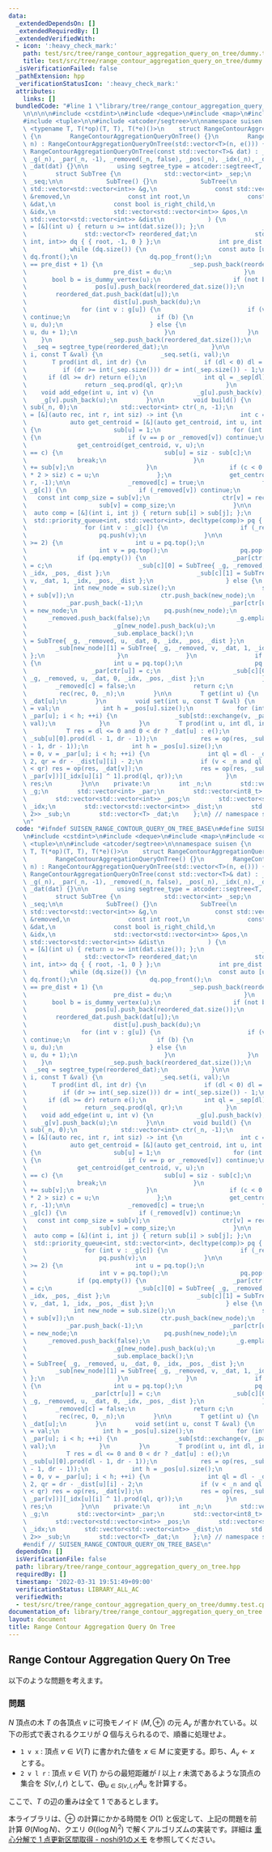 ```yaml
---
data:
  _extendedDependsOn: []
  _extendedRequiredBy: []
  _extendedVerifiedWith:
  - icon: ':heavy_check_mark:'
    path: test/src/tree/range_contour_aggregation_query_on_tree/dummy.test.cpp
    title: test/src/tree/range_contour_aggregation_query_on_tree/dummy.test.cpp
  _isVerificationFailed: false
  _pathExtension: hpp
  _verificationStatusIcon: ':heavy_check_mark:'
  attributes:
    links: []
  bundledCode: "#line 1 \"library/tree/range_contour_aggregation_query_on_tree.hpp\"\
    \n\n\n\n#include <cstdint>\n#include <deque>\n#include <map>\n#include <queue>\n\
    #include <tuple>\n\n#include <atcoder/segtree>\n\nnamespace suisen {\n    template\
    \ <typename T, T(*op)(T, T), T(*e)()>\n    struct RangeContourAggregationQueryOnTree\
    \ {\n        RangeContourAggregationQueryOnTree() {}\n        RangeContourAggregationQueryOnTree(int\
    \ n) : RangeContourAggregationQueryOnTree(std::vector<T>(n, e())) {}\n       \
    \ RangeContourAggregationQueryOnTree(const std::vector<T>& dat) : _n(dat.size()),\
    \ _g(_n), _par(_n, -1), _removed(_n, false), _pos(_n), _idx(_n), _dist(_n), _sub(_n),\
    \ _dat(dat) {}\n\n        using segtree_type = atcoder::segtree<T, op, e>;\n\n\
    \        struct SubTree {\n            std::vector<int> _sep;\n            segtree_type\
    \ _seq;\n\n            SubTree() {}\n            SubTree(\n                const\
    \ std::vector<std::vector<int>> &g,\n                const std::vector<int8_t>\
    \ &removed,\n                const int root,\n                const std::vector<T>\
    \ &dat,\n                const bool is_right_child,\n                std::vector<std::vector<int8_t>>\
    \ &idx,\n                std::vector<std::vector<int>> &pos,\n               \
    \ std::vector<std::vector<int>> &dist\n            ) {\n                auto is_dummy_vertex\
    \ = [&](int u) { return u >= int(dat.size()); };\n                _sep.push_back(0);\n\
    \                std::vector<T> reordered_dat;\n                std::deque<std::tuple<int,\
    \ int, int>> dq { { root, -1, 0 } };\n                int pre_dist = 0;\n    \
    \            while (dq.size()) {\n                    const auto [u, pu, du] =\
    \ dq.front();\n                    dq.pop_front();\n                    if (du\
    \ == pre_dist + 1) {\n                        _sep.push_back(reordered_dat.size());\n\
    \                        pre_dist = du;\n                    }\n             \
    \       bool b = is_dummy_vertex(u);\n                    if (not b) {\n     \
    \                   pos[u].push_back(reordered_dat.size());\n                \
    \        reordered_dat.push_back(dat[u]);\n                        idx[u].push_back(is_right_child);\n\
    \                        dist[u].push_back(du);\n                    }\n     \
    \               for (int v : g[u]) {\n                        if (v == pu or removed[v])\
    \ continue;\n                        if (b) {\n                            dq.emplace_front(v,\
    \ u, du);\n                        } else {\n                            dq.emplace_back(v,\
    \ u, du + 1);\n                        }\n                    }\n            \
    \    }\n                _sep.push_back(reordered_dat.size());\n              \
    \  _seq = segtree_type(reordered_dat);\n            }\n\n            void set(int\
    \ i, const T &val) {\n                _seq.set(i, val);\n            }\n     \
    \       T prod(int dl, int dr) {\n                if (dl < 0) dl = 0;\n      \
    \          if (dr >= int(_sep.size())) dr = int(_sep.size()) - 1;\n          \
    \      if (dl >= dr) return e();\n                int ql = _sep[dl], qr = _sep[dr];\n\
    \                return _seq.prod(ql, qr);\n            }\n        };\n\n    \
    \    void add_edge(int u, int v) {\n            _g[u].push_back(v);\n        \
    \    _g[v].push_back(u);\n        }\n\n        void build() {\n            std::vector<int>\
    \ sub(_n, 0);\n            std::vector<int> ctr(_n, -1);\n            auto rec\
    \ = [&](auto rec, int r, int siz) -> int {\n                int c = -1;\n    \
    \            auto get_centroid = [&](auto get_centroid, int u, int p) -> void\
    \ {\n                    sub[u] = 1;\n                    for (int v : _g[u])\
    \ {\n                        if (v == p or _removed[v]) continue;\n          \
    \              get_centroid(get_centroid, v, u);\n                        if (v\
    \ == c) {\n                            sub[u] = siz - sub[c];\n              \
    \              break;\n                        }\n                        sub[u]\
    \ += sub[v];\n                    }\n                    if (c < 0 and sub[u]\
    \ * 2 > siz) c = u;\n                };\n                get_centroid(get_centroid,\
    \ r, -1);\n\n                _removed[c] = true;\n                for (int v :\
    \ _g[c]) {\n                    if (_removed[v]) continue;\n                 \
    \   const int comp_size = sub[v];\n                    ctr[v] = rec(rec, v, comp_size);\n\
    \                    sub[v] = comp_size;\n                }\n\n              \
    \  auto comp = [&](int i, int j) { return sub[i] > sub[j]; };\n              \
    \  std::priority_queue<int, std::vector<int>, decltype(comp)> pq { comp };\n\n\
    \                for (int v : _g[c]) {\n                    if (_removed[v]) continue;\n\
    \                    pq.push(v);\n                }\n\n                while (pq.size()\
    \ >= 2) {\n                    int u = pq.top();\n                    pq.pop();\n\
    \                    int v = pq.top();\n                    pq.pop();\n      \
    \              if (pq.empty()) {\n                        _par[ctr[u]] = _par[ctr[v]]\
    \ = c;\n                        _sub[c][0] = SubTree{ _g, _removed, u, _dat, 0,\
    \ _idx, _pos, _dist };\n                        _sub[c][1] = SubTree{ _g, _removed,\
    \ v, _dat, 1, _idx, _pos, _dist };\n                    } else {\n           \
    \             int new_node = sub.size();\n                        sub.push_back(sub[u]\
    \ + sub[v]);\n                        ctr.push_back(new_node);\n             \
    \           _par.push_back(-1);\n                        _par[ctr[u]] = _par[ctr[v]]\
    \ = new_node;\n                        pq.push(new_node);\n                  \
    \      _removed.push_back(false);\n                        _g.emplace_back();\n\
    \                        _g[new_node].push_back(u);\n                        _g[new_node].push_back(v);\n\
    \                        _sub.emplace_back();\n                        _sub[new_node][0]\
    \ = SubTree{ _g, _removed, u, _dat, 0, _idx, _pos, _dist };\n                \
    \        _sub[new_node][1] = SubTree{ _g, _removed, v, _dat, 1, _idx, _pos, _dist\
    \ };\n                    }\n                }\n                if (pq.size())\
    \ {\n                    int u = pq.top();\n                    pq.pop();\n  \
    \                  _par[ctr[u]] = c;\n                    _sub[c][0] = SubTree{\
    \ _g, _removed, u, _dat, 0, _idx, _pos, _dist };\n                }\n        \
    \        _removed[c] = false;\n                return c;\n            };\n   \
    \         rec(rec, 0, _n);\n        }\n\n        T get(int u) {\n            return\
    \ _dat[u];\n        }\n        void set(int u, const T &val) {\n            _dat[u]\
    \ = val;\n            int h = _pos[u].size();\n            for (int i = 0, v =\
    \ _par[u]; i < h; ++i) {\n                _sub[std::exchange(v, _par[v])][_idx[u][i]].set(_pos[u][i],\
    \ val);\n            }\n        }\n        T prod(int u, int dl, int dr) {\n \
    \           T res = dl <= 0 and 0 < dr ? _dat[u] : e();\n            res = op(res,\
    \ _sub[u][0].prod(dl - 1, dr - 1));\n            res = op(res, _sub[u][1].prod(dl\
    \ - 1, dr - 1));\n            int h = _pos[u].size();\n            for (int i\
    \ = 0, v = _par[u]; i < h; ++i) {\n                int ql = dl - _dist[u][i] -\
    \ 2, qr = dr - _dist[u][i] - 2;\n                if (v < _n and ql <= -1 and -1\
    \ < qr) res = op(res, _dat[v]);\n                res = op(res, _sub[std::exchange(v,\
    \ _par[v])][_idx[u][i] ^ 1].prod(ql, qr));\n            }\n            return\
    \ res;\n        }\n\n    private:\n        int _n;\n        std::vector<std::vector<int>>\
    \ _g;\n        std::vector<int> _par;\n        std::vector<int8_t> _removed;\n\
    \        std::vector<std::vector<int>> _pos;\n        std::vector<std::vector<int8_t>>\
    \ _idx;\n        std::vector<std::vector<int>> _dist;\n        std::vector<std::array<SubTree,\
    \ 2>> _sub;\n        std::vector<T> _dat;\n    };\n} // namespace suisen\n\n\n\
    \n"
  code: "#ifndef SUISEN_RANGE_CONTOUR_QUERY_ON_TREE_BASE\n#define SUISEN_RANGE_CONTOUR_QUERY_ON_TREE_BASE\n\
    \n#include <cstdint>\n#include <deque>\n#include <map>\n#include <queue>\n#include\
    \ <tuple>\n\n#include <atcoder/segtree>\n\nnamespace suisen {\n    template <typename\
    \ T, T(*op)(T, T), T(*e)()>\n    struct RangeContourAggregationQueryOnTree {\n\
    \        RangeContourAggregationQueryOnTree() {}\n        RangeContourAggregationQueryOnTree(int\
    \ n) : RangeContourAggregationQueryOnTree(std::vector<T>(n, e())) {}\n       \
    \ RangeContourAggregationQueryOnTree(const std::vector<T>& dat) : _n(dat.size()),\
    \ _g(_n), _par(_n, -1), _removed(_n, false), _pos(_n), _idx(_n), _dist(_n), _sub(_n),\
    \ _dat(dat) {}\n\n        using segtree_type = atcoder::segtree<T, op, e>;\n\n\
    \        struct SubTree {\n            std::vector<int> _sep;\n            segtree_type\
    \ _seq;\n\n            SubTree() {}\n            SubTree(\n                const\
    \ std::vector<std::vector<int>> &g,\n                const std::vector<int8_t>\
    \ &removed,\n                const int root,\n                const std::vector<T>\
    \ &dat,\n                const bool is_right_child,\n                std::vector<std::vector<int8_t>>\
    \ &idx,\n                std::vector<std::vector<int>> &pos,\n               \
    \ std::vector<std::vector<int>> &dist\n            ) {\n                auto is_dummy_vertex\
    \ = [&](int u) { return u >= int(dat.size()); };\n                _sep.push_back(0);\n\
    \                std::vector<T> reordered_dat;\n                std::deque<std::tuple<int,\
    \ int, int>> dq { { root, -1, 0 } };\n                int pre_dist = 0;\n    \
    \            while (dq.size()) {\n                    const auto [u, pu, du] =\
    \ dq.front();\n                    dq.pop_front();\n                    if (du\
    \ == pre_dist + 1) {\n                        _sep.push_back(reordered_dat.size());\n\
    \                        pre_dist = du;\n                    }\n             \
    \       bool b = is_dummy_vertex(u);\n                    if (not b) {\n     \
    \                   pos[u].push_back(reordered_dat.size());\n                \
    \        reordered_dat.push_back(dat[u]);\n                        idx[u].push_back(is_right_child);\n\
    \                        dist[u].push_back(du);\n                    }\n     \
    \               for (int v : g[u]) {\n                        if (v == pu or removed[v])\
    \ continue;\n                        if (b) {\n                            dq.emplace_front(v,\
    \ u, du);\n                        } else {\n                            dq.emplace_back(v,\
    \ u, du + 1);\n                        }\n                    }\n            \
    \    }\n                _sep.push_back(reordered_dat.size());\n              \
    \  _seq = segtree_type(reordered_dat);\n            }\n\n            void set(int\
    \ i, const T &val) {\n                _seq.set(i, val);\n            }\n     \
    \       T prod(int dl, int dr) {\n                if (dl < 0) dl = 0;\n      \
    \          if (dr >= int(_sep.size())) dr = int(_sep.size()) - 1;\n          \
    \      if (dl >= dr) return e();\n                int ql = _sep[dl], qr = _sep[dr];\n\
    \                return _seq.prod(ql, qr);\n            }\n        };\n\n    \
    \    void add_edge(int u, int v) {\n            _g[u].push_back(v);\n        \
    \    _g[v].push_back(u);\n        }\n\n        void build() {\n            std::vector<int>\
    \ sub(_n, 0);\n            std::vector<int> ctr(_n, -1);\n            auto rec\
    \ = [&](auto rec, int r, int siz) -> int {\n                int c = -1;\n    \
    \            auto get_centroid = [&](auto get_centroid, int u, int p) -> void\
    \ {\n                    sub[u] = 1;\n                    for (int v : _g[u])\
    \ {\n                        if (v == p or _removed[v]) continue;\n          \
    \              get_centroid(get_centroid, v, u);\n                        if (v\
    \ == c) {\n                            sub[u] = siz - sub[c];\n              \
    \              break;\n                        }\n                        sub[u]\
    \ += sub[v];\n                    }\n                    if (c < 0 and sub[u]\
    \ * 2 > siz) c = u;\n                };\n                get_centroid(get_centroid,\
    \ r, -1);\n\n                _removed[c] = true;\n                for (int v :\
    \ _g[c]) {\n                    if (_removed[v]) continue;\n                 \
    \   const int comp_size = sub[v];\n                    ctr[v] = rec(rec, v, comp_size);\n\
    \                    sub[v] = comp_size;\n                }\n\n              \
    \  auto comp = [&](int i, int j) { return sub[i] > sub[j]; };\n              \
    \  std::priority_queue<int, std::vector<int>, decltype(comp)> pq { comp };\n\n\
    \                for (int v : _g[c]) {\n                    if (_removed[v]) continue;\n\
    \                    pq.push(v);\n                }\n\n                while (pq.size()\
    \ >= 2) {\n                    int u = pq.top();\n                    pq.pop();\n\
    \                    int v = pq.top();\n                    pq.pop();\n      \
    \              if (pq.empty()) {\n                        _par[ctr[u]] = _par[ctr[v]]\
    \ = c;\n                        _sub[c][0] = SubTree{ _g, _removed, u, _dat, 0,\
    \ _idx, _pos, _dist };\n                        _sub[c][1] = SubTree{ _g, _removed,\
    \ v, _dat, 1, _idx, _pos, _dist };\n                    } else {\n           \
    \             int new_node = sub.size();\n                        sub.push_back(sub[u]\
    \ + sub[v]);\n                        ctr.push_back(new_node);\n             \
    \           _par.push_back(-1);\n                        _par[ctr[u]] = _par[ctr[v]]\
    \ = new_node;\n                        pq.push(new_node);\n                  \
    \      _removed.push_back(false);\n                        _g.emplace_back();\n\
    \                        _g[new_node].push_back(u);\n                        _g[new_node].push_back(v);\n\
    \                        _sub.emplace_back();\n                        _sub[new_node][0]\
    \ = SubTree{ _g, _removed, u, _dat, 0, _idx, _pos, _dist };\n                \
    \        _sub[new_node][1] = SubTree{ _g, _removed, v, _dat, 1, _idx, _pos, _dist\
    \ };\n                    }\n                }\n                if (pq.size())\
    \ {\n                    int u = pq.top();\n                    pq.pop();\n  \
    \                  _par[ctr[u]] = c;\n                    _sub[c][0] = SubTree{\
    \ _g, _removed, u, _dat, 0, _idx, _pos, _dist };\n                }\n        \
    \        _removed[c] = false;\n                return c;\n            };\n   \
    \         rec(rec, 0, _n);\n        }\n\n        T get(int u) {\n            return\
    \ _dat[u];\n        }\n        void set(int u, const T &val) {\n            _dat[u]\
    \ = val;\n            int h = _pos[u].size();\n            for (int i = 0, v =\
    \ _par[u]; i < h; ++i) {\n                _sub[std::exchange(v, _par[v])][_idx[u][i]].set(_pos[u][i],\
    \ val);\n            }\n        }\n        T prod(int u, int dl, int dr) {\n \
    \           T res = dl <= 0 and 0 < dr ? _dat[u] : e();\n            res = op(res,\
    \ _sub[u][0].prod(dl - 1, dr - 1));\n            res = op(res, _sub[u][1].prod(dl\
    \ - 1, dr - 1));\n            int h = _pos[u].size();\n            for (int i\
    \ = 0, v = _par[u]; i < h; ++i) {\n                int ql = dl - _dist[u][i] -\
    \ 2, qr = dr - _dist[u][i] - 2;\n                if (v < _n and ql <= -1 and -1\
    \ < qr) res = op(res, _dat[v]);\n                res = op(res, _sub[std::exchange(v,\
    \ _par[v])][_idx[u][i] ^ 1].prod(ql, qr));\n            }\n            return\
    \ res;\n        }\n\n    private:\n        int _n;\n        std::vector<std::vector<int>>\
    \ _g;\n        std::vector<int> _par;\n        std::vector<int8_t> _removed;\n\
    \        std::vector<std::vector<int>> _pos;\n        std::vector<std::vector<int8_t>>\
    \ _idx;\n        std::vector<std::vector<int>> _dist;\n        std::vector<std::array<SubTree,\
    \ 2>> _sub;\n        std::vector<T> _dat;\n    };\n} // namespace suisen\n\n\n\
    #endif // SUISEN_RANGE_CONTOUR_QUERY_ON_TREE_BASE\n"
  dependsOn: []
  isVerificationFile: false
  path: library/tree/range_contour_aggregation_query_on_tree.hpp
  requiredBy: []
  timestamp: '2022-03-31 19:51:49+09:00'
  verificationStatus: LIBRARY_ALL_AC
  verifiedWith:
  - test/src/tree/range_contour_aggregation_query_on_tree/dummy.test.cpp
documentation_of: library/tree/range_contour_aggregation_query_on_tree.hpp
layout: document
title: Range Contour Aggregation Query On Tree
---
```

## Range Contour Aggregation Query On Tree

以下のような問題を考えます。

### 問題

$N$ 頂点の木 $T$ の各頂点 $v$ に可換モノイド $(M,\oplus)$ の元 $A _ v$ が書かれている。以下の形式で表されるクエリが $Q$ 個与えられるので、順番に処理せよ。

- `1 v x` : 頂点 $v\in V(T)$ に書かれた値を $x\in M$ に変更する。即ち、$A _ v \leftarrow x$ とする。
- `2 v l r` : 頂点 $v\in V(T)$ からの最短距離が $l$ 以上 $r$ 未満であるような頂点の集合を $S(v,l,r)$ として、$\displaystyle \bigoplus _ { u \in S (v,l,r) } A _ u$ を計算する。

ここで、$T$ の辺の重みは全て $1$ であるとします。

本ライブラリは、$\oplus$ の計算にかかる時間を $O(1)$ と仮定して、上記の問題を前計算 $\Theta(N \log N)$、クエリ $\Theta( (\log N) ^ 2 )$ で解くアルゴリズムの実装です。詳細は [重心分解で 1 点更新区間取得 - noshi91のメモ](https://noshi91.hatenablog.com/entry/2022/03/27/042143) を参照してください。
